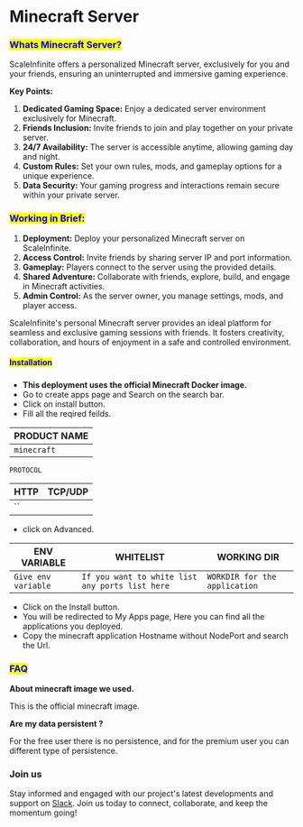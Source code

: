 # Minecraft Server

### <mark style="color:blue;">Whats Minecraft Server?</mark>

ScaleInfinite offers a personalized Minecraft server, exclusively for you and your friends, ensuring an uninterrupted and immersive gaming experience.

**Key Points:**

1. **Dedicated Gaming Space:** Enjoy a dedicated server environment exclusively for Minecraft.
2. **Friends Inclusion:** Invite friends to join and play together on your private server.
3. **24/7 Availability:** The server is accessible anytime, allowing gaming day and night.
4. **Custom Rules:** Set your own rules, mods, and gameplay options for a unique experience.
5. **Data Security:** Your gaming progress and interactions remain secure within your private server.

### <mark style="color:blue;">**Working in Brief:**</mark>

1. **Deployment:** Deploy your personalized Minecraft server on ScaleInfinite.
2. **Access Control:** Invite friends by sharing server IP and port information.
3. **Gameplay:** Players connect to the server using the provided details.
4. **Shared Adventure:** Collaborate with friends, explore, build, and engage in Minecraft activities.
5. **Admin Control:** As the server owner, you manage settings, mods, and player access.

ScaleInfinite's personal Minecraft server provides an ideal platform for seamless and exclusive gaming sessions with friends. It fosters creativity, collaboration, and hours of enjoyment in a safe and controlled environment.

#### <mark style="color:blue;">Installation</mark>&#x20;

###

* &#x20;**This deployment uses the official Minecraft Docker image.**
* &#x20;Go to create apps page and Search on the search bar.
* &#x20;Click on install button.
* &#x20;Fill all the reqired feilds.

| PRODUCT NAME |
| ------------ |
| `minecraft`  |

`PROTOCOL`

| HTTP | TCP/UDP |
| ---- | ------- |
| \`\` |         |

* click on Advanced.

| ENV VARIABLE        | WHITELIST                                       | WORKING DIR                   |
| ------------------- | ----------------------------------------------- | ----------------------------- |
| `Give env variable` | `If you want to white list any ports list here` | `WORKDIR for the application` |

* &#x20;Click on the Install button.
* &#x20;You will be redirected to My Apps page, Here you can find all the applications you deployed.
* &#x20;Copy the minecraft application Hostname without NodePort and search the Url.

### <mark style="color:blue;">FAQ</mark>

**About minecraft image we used.**

This is the official minecraft image.

**Are my data persistent ?**

For the free user there is no persistence, and for the premium user you can different type of persistence.

### Join us

Stay informed and engaged with our project's latest developments and support on [Slack](https://app.slack.com/client/T04QS32JX6E/C04QKEWE146). Join us today to connect, collaborate, and keep the momentum going! &#x20;
